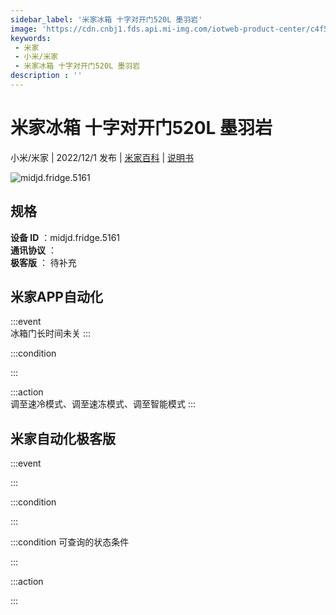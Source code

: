 ```yaml
---
sidebar_label: '米家冰箱 十字对开门520L 墨羽岩'
image: 'https://cdn.cnbj1.fds.api.mi-img.com/iotweb-product-center/c4f5decfb30c55f946ddc0a20da107c3_1660763281165.png?GalaxyAccessKeyId=AKVGLQWBOVIRQ3XLEW&Expires=9223372036854775807&Signature=XsRlrQdDkux6dWliZNoISW964yE='
keywords: 
 - 米家
 - 小米/米家
 - 米家冰箱 十字对开门520L 墨羽岩
description : ''
---
```

# 米家冰箱 十字对开门520L 墨羽岩

小米/米家 | 2022/12/1 发布 | [米家百科](https://home.mi.com/webapp/content/baike/product/index.html?model=midjd.fridge.5161) | [说明书](https://home.mi.com/views/introduction.html?model=midjd.fridge.5161&region=cn)

![midjd.fridge.5161](https://cdn.cnbj1.fds.api.mi-img.com/iotweb-product-center/c4f5decfb30c55f946ddc0a20da107c3_1660763281165.png?GalaxyAccessKeyId=AKVGLQWBOVIRQ3XLEW&Expires=9223372036854775807&Signature=XsRlrQdDkux6dWliZNoISW964yE=)

## 规格  
> 
**设备 ID** ：midjd.fridge.5161  
**通讯协议** ：  
**极客版**  ： 待补充 


## 米家APP自动化  

:::event  
冰箱门长时间未关
:::

:::condition  

:::

:::action   
调至速冷模式、调至速冻模式、调至智能模式
:::

## 米家自动化极客版  

:::event  

:::

:::condition  

:::

:::condition 可查询的状态条件  

:::

:::action  

:::

        
